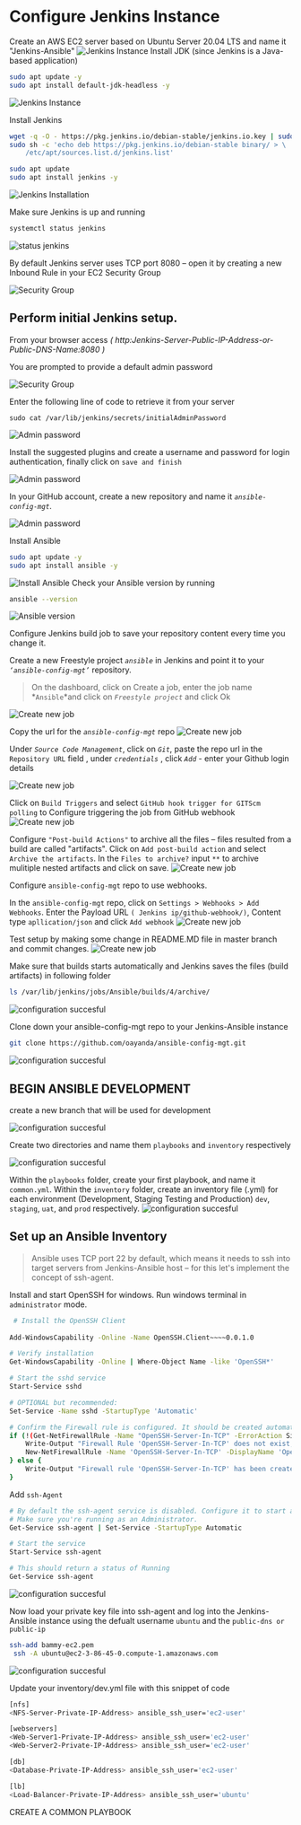 # Configure Jenkins Instance

Create an AWS EC2 server based on Ubuntu Server 20.04 LTS and name it "Jenkins-Ansible"
![Jenkins Instance](./images/1.png)
Install JDK (since Jenkins is a Java-based application)

```bash
sudo apt update -y
sudo apt install default-jdk-headless -y
```

![Jenkins Instance](./images/2.png)

Install Jenkins

```bash
wget -q -O - https://pkg.jenkins.io/debian-stable/jenkins.io.key | sudo apt-key add -
sudo sh -c 'echo deb https://pkg.jenkins.io/debian-stable binary/ > \
    /etc/apt/sources.list.d/jenkins.list'

sudo apt update
sudo apt install jenkins -y
```

![Jenkins Installation](./images/3.png)

Make sure Jenkins is up and running

```bash
systemctl status jenkins
```

![status jenkins](./images/4.png)

By default Jenkins server uses TCP port 8080 – open it by creating a new Inbound Rule in your EC2 Security Group

![Security Group](./images/5.png)

## Perform initial Jenkins setup.

From your browser access 
*( http:Jenkins-Server-Public-IP-Address-or-Public-DNS-Name:8080 )*

You are prompted to provide a default admin password

![Security Group](./images/6.png)

Enter the following line of code to retrieve it from your server

```sudo
sudo cat /var/lib/jenkins/secrets/initialAdminPassword
```

![Admin password](./images/7.png)

Install the suggested plugins and create a username and password for login authentication, finally click on ```save and finish```

![Admin password](./images/8.png)

In your GitHub account, create a new repository and name it *```ansible-config-mgt```*.

![Admin password](./images/9.png)

Install Ansible

```bash
sudo apt update -y
sudo apt install ansible -y
```

![Install Ansible](./images/10.png)
Check your Ansible version by running 

```bash
ansible --version
```

![Ansible version](./images/11.png)

Configure Jenkins build job to save your repository content every time you change it.

Create a new Freestyle project *```ansible```* in Jenkins and point it to your *```‘ansible-config-mgt’```* repository.
> On the dashboard, click on Create a job, enter the job name *```Ansible```*and click on *```Freestyle project```* and click Ok

![Create new job](./images/12.png)

Copy the url for the *```ansible-config-mgt```* repo
![Create new job](./images/13.png)

Under *```Source Code Management```*, click on *```Git```*, paste the repo url in the ```Repository URL``` field , under *```credentials```* , click *```Add```* - enter your Github login details

![Create new job](./images/14.png)

Click on ```Build Triggers``` and select ```GitHub hook trigger for GITScm polling``` to Configure triggering the job from GitHub webhook
![Create new job](./images/15.png)

Configure ```"Post-build Actions"``` to archive all the files – files resulted from a build are called "artifacts". Click on ```Add post-build action``` and select ```Archive the artifacts```. In the ```Files to archive?``` input ```**``` to archive mulitiple nested artifacts and click on save.
![Create new job](./images/16.png)

Configure ```ansible-config-mgt``` repo to use webhooks.

In the ```ansible-config-mgt``` repo, click on ```Settings > Webhooks > Add Webhooks```. Enter the Payload URL ```( Jenkins ip/github-webhook/)```, Content type ```apllication/json``` and click ```Add webhook```
![Create new job](./images/17.png)

Test setup by making some change in README.MD file in master branch and commit changes.
![Create new job](./images/18.png)

Make sure that builds starts automatically and Jenkins saves the files (build artifacts) in following folder

```bash
ls /var/lib/jenkins/jobs/Ansible/builds/4/archive/
```

![configuration succesful](./images/19.png)

Clone down your ansible-config-mgt repo to your Jenkins-Ansible instance

```bash
git clone https://github.com/oayanda/ansible-config-mgt.git
```

![configuration succesful](./images/21.png)

## BEGIN ANSIBLE DEVELOPMENT

create a new branch that will be used for development

![configuration succesful](./images/22.png)

Create two directories and name them ```playbooks``` and ```inventory``` respectively

![configuration succesful](./images/23.png)

Within the ```playbooks``` folder, create your first playbook, and name it ```common.yml```.
Within the ```inventory``` folder, create an inventory file (.yml) for each environment (Development, Staging Testing and Production) ```dev```, ```staging```, ```uat```, and ```prod``` respectively.
![configuration succesful](./images/24.png)

## Set up an Ansible Inventory

 > Ansible uses TCP port 22 by default, which means it needs to ssh into target servers from Jenkins-Ansible host – for this let's implement the concept of ssh-agent.

Install and start OpenSSH for windows. Run windows terminal in ```administrator``` mode.

```bash
 # Install the OpenSSH Client
 
Add-WindowsCapability -Online -Name OpenSSH.Client~~~~0.0.1.0

# Verify installation
Get-WindowsCapability -Online | Where-Object Name -like 'OpenSSH*'

# Start the sshd service
Start-Service sshd

# OPTIONAL but recommended:
Set-Service -Name sshd -StartupType 'Automatic'

# Confirm the Firewall rule is configured. It should be created automatically by setup. Run the following to verify
if (!(Get-NetFirewallRule -Name "OpenSSH-Server-In-TCP" -ErrorAction SilentlyContinue | Select-Object Name, Enabled)) {
    Write-Output "Firewall Rule 'OpenSSH-Server-In-TCP' does not exist, creating it..."
    New-NetFirewallRule -Name 'OpenSSH-Server-In-TCP' -DisplayName 'OpenSSH Server (sshd)' -Enabled True -Direction Inbound -Protocol TCP -Action Allow -LocalPort 22
} else {
    Write-Output "Firewall rule 'OpenSSH-Server-In-TCP' has been created and exists."
}
```


Add ```ssh-Agent```

```bash
# By default the ssh-agent service is disabled. Configure it to start automatically.
# Make sure you're running as an Administrator.
Get-Service ssh-agent | Set-Service -StartupType Automatic

# Start the service
Start-Service ssh-agent

# This should return a status of Running
Get-Service ssh-agent
```

![configuration succesful](./images/26.png)

Now load your private key file into ssh-agent and log into the Jenkins-Ansible instance using the defualt username ```ubuntu``` and the ```public-dns or public-ip```

```bash
ssh-add bammy-ec2.pem
 ssh -A ubuntu@ec2-3-86-45-0.compute-1.amazonaws.com
```

![configuration succesful](./images/27.png)

Update your inventory/dev.yml file with this snippet of code

```bash
[nfs]
<NFS-Server-Private-IP-Address> ansible_ssh_user='ec2-user'

[webservers]
<Web-Server1-Private-IP-Address> ansible_ssh_user='ec2-user'
<Web-Server2-Private-IP-Address> ansible_ssh_user='ec2-user'

[db]
<Database-Private-IP-Address> ansible_ssh_user='ec2-user' 

[lb]
<Load-Balancer-Private-IP-Address> ansible_ssh_user='ubuntu'
```

CREATE A COMMON PLAYBOOK    